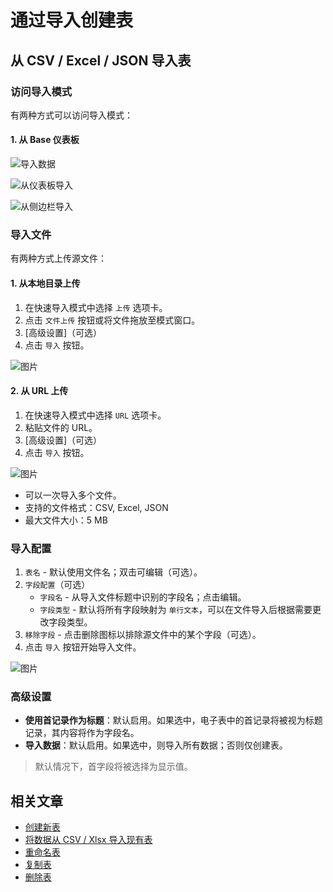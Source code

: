 # 通过导入创建表

## 从 CSV / Excel / JSON 导入表

### 访问导入模式

有两种方式可以访问导入模式：

#### 1\. 从 Base 仪表板

![导入数据](https://docs.nocodb.com/assets/images/base-import-from-dashboard-1-0ccc1e3e8508c11049dd45647d6c0f91.png)

![从仪表板导入](https://docs.nocodb.com/assets/images/table-import-from-dashboard-625bb54d990e6d7a01ffd6bf9c7e8aa9.png)

![从侧边栏导入](https://docs.nocodb.com/assets/images/table-import-from-sidebar-53e3a9f2cefcbc24681b88541f56dab5.png)

### 导入文件

有两种方式上传源文件：

#### 1\. 从本地目录上传

1.  在快速导入模式中选择 `上传` 选项卡。
2.  点击 `文件上传` 按钮或将文件拖放至模式窗口。
3.  [高级设置]（可选）
4.  点击 `导入` 按钮。

![图片](https://docs.nocodb.com/assets/images/import-csv-b27b1106e326164fb98c79f7075da7f7.png)

#### 2\. 从 URL 上传

1.  在快速导入模式中选择 `URL` 选项卡。
2.  粘贴文件的 URL。
3.  [高级设置]（可选）
4.  点击 `导入` 按钮。

![图片](https://docs.nocodb.com/assets/images/import-csv-url-295ceb54663f0d2fbad788296bf3c594.png)

-   可以一次导入多个文件。
-   支持的文件格式：CSV, Excel, JSON
-   最大文件大小：5 MB

### 导入配置

1.  `表名` - 默认使用文件名；双击可编辑（可选）。
2.  `字段配置`（可选）
    -   `字段名` - 从导入文件标题中识别的字段名；点击编辑。
    -   `字段类型` - 默认将所有字段映射为 `单行文本`，可以在文件导入后根据需要更改字段类型。
3.  `移除字段` - 点击删除图标以排除源文件中的某个字段（可选）。
4.  点击 `导入` 按钮开始导入文件。

![图片](https://docs.nocodb.com/assets/images/import-stage-2-3ccb53c3abc02a0ad7e74fed2589acda.png)

### 高级设置

-   **使用首记录作为标题**：默认启用。如果选中，电子表中的首记录将被视为标题记录，其内容将作为字段名。
-   **导入数据**：默认启用。如果选中，则导入所有数据；否则仅创建表。

> 默认情况下，首字段将被选择为显示值。

## 相关文章

-   [创建新表](https://docs.nocodb.com/tables/create-table)
-   [将数据从 CSV / Xlsx 导入现有表](https://docs.nocodb.com/tables/import-data-into-existing-table)
-   [重命名表](https://docs.nocodb.com/tables/actions-on-table#rename-table)
-   [复制表](https://docs.nocodb.com/tables/actions-on-table#duplicate-table)
-   [删除表](https://docs.nocodb.com/tables/actions-on-table#delete-table)
